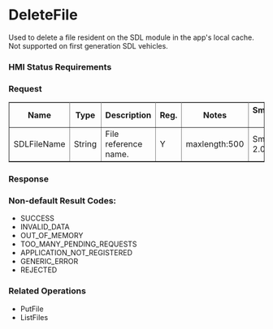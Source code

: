 # DeleteFile

Used to delete a file resident on the SDL module in the app's local cache.
Not supported on first generation SDL vehicles.

### HMI Status Requirements ###


### Request ###
<table border="1" rules="all">
  		<tr>
  			<th>Name</th>
  			<th>Type</th>
  			<th>Description</th>
                  <th>Reg.</th>
                <th>Notes</th>
  			<th>SmartDeviceLink 2.0</th>
  		</tr>
  		<tr>
  			<td>SDLFileName</td>
  			<td>String</td>
  			<td> File reference name.</td>
                  <td>Y</td>
                  <td>maxlength:500</td>
  			<td>SmartDeviceLink 2.0</td>
  		</tr>
   </table>

### Response ###

### Non-default Result Codes: ###

* SUCCESS
* INVALID_DATA
* OUT_OF_MEMORY
* TOO_MANY_PENDING_REQUESTS
* APPLICATION_NOT_REGISTERED
* GENERIC_ERROR
* REJECTED

### Related Operations ###

* PutFile
* ListFiles